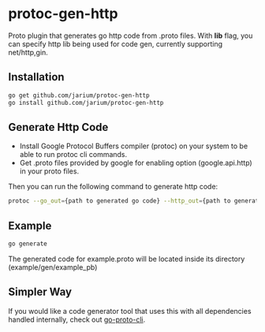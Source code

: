 # protoc-gen-http
Proto plugin that generates go http code from .proto files. With **lib** flag, you can specify http lib being used for code gen, currently supporting net/http,gin.

## Installation
```bash
go get github.com/jarium/protoc-gen-http
go install github.com/jarium/protoc-gen-http
``` 

## Generate Http Code
* Install Google Protocol Buffers compiler (protoc) on your system to be able to run protoc cli commands. 
* Get .proto files provided by google for enabling  option (google.api.http) in your proto files.

Then you can run the following command to generate http code:
```bash
protoc --go_out={path to generated go code} --http_out={path to generated http code} --http_opt=lib=net --proto_path={path to  option (google.api.http) files} --proto_path={path to other proto folders} {path to .proto file}
```

## Example
```bash
go generate
```
The generated code for example.proto will be located inside its directory (example/gen/example_pb)

## Simpler Way
If you would like a code generator tool that uses this with all dependencies handled internally, check out <a href="https://github.com/jarium/go-proto-cli" target="_blank">go-proto-cli</a>.
